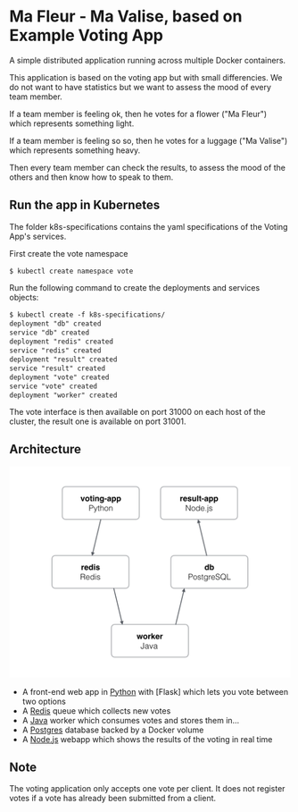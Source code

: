 Ma Fleur - Ma Valise, based on Example Voting App
=========

A simple distributed application running across multiple Docker containers.

This application is based on the voting app but with small differencies.
We do not want to have statistics but we want to assess the mood of every team
member.

If a team member is feeling ok, then he votes for a flower ("Ma Fleur") which
represents something light. 

If a team member is feeling so so, then he votes for a luggage ("Ma Valise")
which represents something heavy.

Then every team member can check the results, to assess the mood of the others
and then know how to speak to them.

Run the app in Kubernetes
-------------------------

The folder k8s-specifications contains the yaml specifications of the Voting App's services.

First create the vote namespace

```
$ kubectl create namespace vote
```

Run the following command to create the deployments and services objects:
```
$ kubectl create -f k8s-specifications/
deployment "db" created
service "db" created
deployment "redis" created
service "redis" created
deployment "result" created
service "result" created
deployment "vote" created
service "vote" created
deployment "worker" created
```

The vote interface is then available on port 31000 on each host of the cluster, the result one is available on port 31001.

Architecture
-----

![Architecture diagram](architecture.png)

* A front-end web app in [Python](/vote) with [Flask] which lets you vote between two options
* A [Redis](https://hub.docker.com/_/redis/) queue which collects new votes
* A [Java](/worker/src/main) worker which consumes votes and stores them in…
* A [Postgres](https://hub.docker.com/_/postgres/) database backed by a Docker volume
* A [Node.js](/result) webapp which shows the results of the voting in real time


Note
----

The voting application only accepts one vote per client. It does not register votes if a vote has already been submitted from a client.
